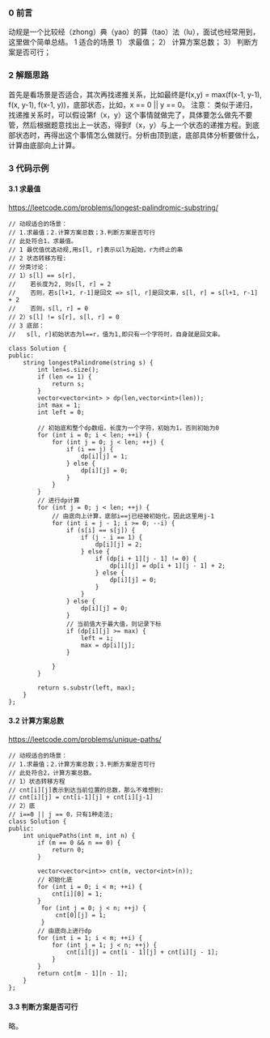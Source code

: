 ### 0 前言
动规是一个比较经（zhong）典（yao）的算（tao）法（lu），面试也经常用到，这里做个简单总结。
1 适合的场景
1） 求最值；
2） 计算方案总数；
3） 判断方案是否可行；
### 2 解题思路
首先是看场景是否适合，其次再找递推关系，比如最终是f(x,y) = max(f(x-1, y-1), f(x, y-1), f(x-1, y))，底部状态，比如，x == 0 || y == 0。
注意：
类似于递归，找递推关系时，可以假设第f（x，y）这个事情就做完了，具体要怎么做先不要管，然后根据题意找出上一状态，得到f（x，y）与上一个状态的递推方程。到底部状态时，再得出这个事情怎么做就行。分析由顶到底，底部具体分析要做什么，计算由底部向上计算。
### 3 代码示例
#### 3.1 求最值
https://leetcode.com/problems/longest-palindromic-substring/

```
// 动规适合的场景：
// 1.求最值；2.计算方案总数；3.判断方案是否可行
// 此处符合1，求最值。
// 1 最优值优选动规,用s[l, r]表示以l为起始，r为终止的串
// 2 状态转移方程:
// 分类讨论：
// 1）s[l] == s[r], 
//    若长度为2, 则s[l, r] = 2
//    否则，若s[l+1, r-1]是回文 => s[l, r]是回文串，s[l, r] = s[l+1, r-1] + 2
//    否则，s[l, r] = 0
// 2）s[l] != s[r], s[l, r] = 0
// 3 底部：
//   s[l, r]初始状态为l==r，值为1,即只有一个字符时，自身就是回文串。

class Solution {
public:
    string longestPalindrome(string s) {
        int len=s.size();
        if (len <= 1) {
            return s;
        }
        vector<vector<int> > dp(len,vector<int>(len));
        int max = 1;
        int left = 0;

        // 初始底和整个dp数组，长度为一个字符，初始为1，否则初始为0
        for (int i = 0; i < len; ++i) {
            for (int j = 0; j < len; ++j) {
                if (i == j) {
                    dp[i][j] = 1;
                } else {
                    dp[i][j] = 0;
                }
            }
        }
        // 进行dp计算
        for (int j = 0; j < len; ++j) {
            // 由底向上计算，底部i==j已经被初始化，因此这里用j-1
            for (int i = j - 1; i >= 0; --i) { 
                if (s[i] == s[j]) {
                    if (j - i == 1) {
                        dp[i][j] = 2;
                    } else {
                        if (dp[i + 1][j - 1] != 0) {
                            dp[i][j] = dp[i + 1][j - 1] + 2;
                        } else {
                            dp[i][j] = 0;
                        }
                    }
                } else {
                    dp[i][j] = 0;
                } 
                // 当前值大于最大值，则记录下标
                if (dp[i][j] >= max) {
                    left = i;
                    max = dp[i][j];
                }
                
            }
        }
        
        return s.substr(left, max);
    }
};
```
#### 3.2 计算方案总数
https://leetcode.com/problems/unique-paths/
```
// 动规适合的场景：
// 1.求最值；2.计算方案总数；3.判断方案是否可行
// 此处符合2，计算方案总数。
// 1）状态转移方程
// cnt[i][j]表示到达当前位置的总数，那么不难想到:
// cnt[i][j] = cnt[i-1][j] + cnt[i][j-1]
// 2）底
// i==0 || j == 0，只有1种走法;
class Solution {
public:
    int uniquePaths(int m, int n) {
        if (m == 0 && n == 0) {
            return 0;
        }
        
        vector<vector<int>> cnt(m, vector<int>(n));
        // 初始化底
        for (int i = 0; i < m; ++i) {
            cnt[i][0] = 1;
        }
         for (int j = 0; j < n; ++j) {
             cnt[0][j] = 1;
         }
        // 由底向上进行dp
        for (int i = 1; i < m; ++i) {
            for (int j = 1; j < n; ++j) {
                cnt[i][j] = cnt[i - 1][j] + cnt[i][j - 1];
            }
        }
        return cnt[m - 1][n - 1];
    }
};
```
#### 3.3 判断方案是否可行
略。
